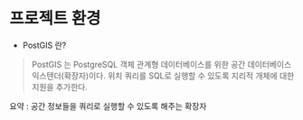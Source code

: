 # 프로젝트 환경
- PostGIS 란?
> PostGIS 는 PostgreSQL 객체 관계형 데이터베이스를 위한 공간 데이터베이스 익스텐더(확장자)이다. 위치 쿼리를 SQL로 실행할 수 있도록 지리적 개체에 대한 지원을 추가한다.

요약 : 공간 정보들을 쿼리로 실행할 수 있도록 해주는 확장자
 
